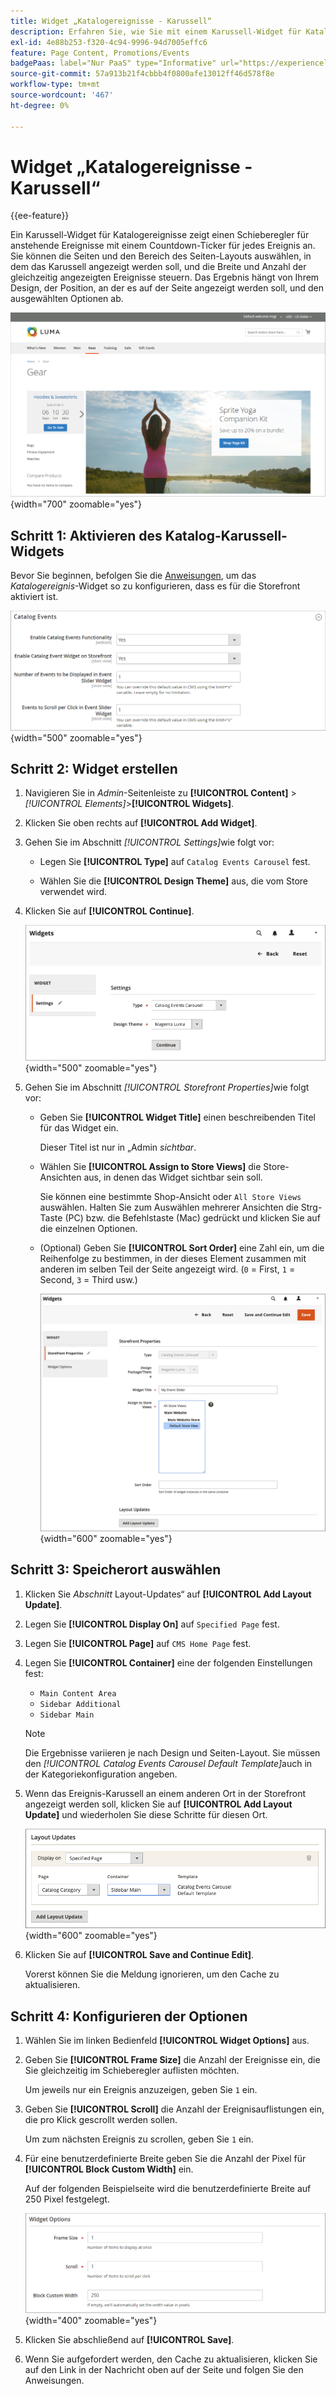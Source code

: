 ```yaml
---
title: Widget „Katalogereignisse - Karussell“
description: Erfahren Sie, wie Sie mit einem Karussell-Widget für Katalogereignisse einen Schieberegler für anstehende Ereignisse auf einer Seite anzeigen können.
exl-id: 4e88b253-f320-4c94-9996-94d7005effc6
feature: Page Content, Promotions/Events
badgePaas: label="Nur PaaS" type="Informative" url="https://experienceleague.adobe.com/en/docs/commerce/user-guides/product-solutions" tooltip="Gilt nur für Adobe Commerce in Cloud-Projekten (von Adobe verwaltete PaaS-Infrastruktur) und lokale Projekte."
source-git-commit: 57a913b21f4cbbb4f0800afe13012ff46d578f8e
workflow-type: tm+mt
source-wordcount: '467'
ht-degree: 0%

---
```


# Widget „Katalogereignisse - Karussell“

{{ee-feature}}

Ein Karussell-Widget für Katalogereignisse zeigt einen Schieberegler für anstehende Ereignisse mit einem Countdown-Ticker für jedes Ereignis an. Sie können die Seiten und den Bereich des Seiten-Layouts auswählen, in dem das Karussell angezeigt werden soll, und die Breite und Anzahl der gleichzeitig angezeigten Ereignisse steuern. Das Ergebnis hängt von Ihrem Design, der Position, an der es auf der Seite angezeigt werden soll, und den ausgewählten Optionen ab.

![Ereignis-Karussell in der linken Seitenleiste](./assets/storefront-event-carousel-sidebar-gear.png){width="700" zoomable="yes"}

## Schritt 1: Aktivieren des Katalog-Karussell-Widgets

Bevor Sie beginnen, befolgen Sie die [Anweisungen](../merchandising-promotions/event-configure.md), um das _Katalogereignis_-Widget so zu konfigurieren, dass es für die Storefront aktiviert ist.

![Konfiguration von Katalogereignissen](./assets/config-catalog-catalog-events-1.png){width="500" zoomable="yes"}

## Schritt 2: Widget erstellen

1. Navigieren Sie in _Admin_-Seitenleiste zu **[!UICONTROL Content]** > _[!UICONTROL Elements]_>**[!UICONTROL Widgets]**.

1. Klicken Sie oben rechts auf **[!UICONTROL Add Widget]**.

1. Gehen Sie im Abschnitt _[!UICONTROL Settings]_&#x200B;wie folgt vor:

   - Legen Sie **[!UICONTROL Type]** auf `Catalog Events Carousel` fest.

   - Wählen Sie die **[!UICONTROL Design Theme]** aus, die vom Store verwendet wird.

1. Klicken Sie auf **[!UICONTROL Continue]**.

   ![Widget-Einstellungen für ein Ereigniskarussell](./assets/widget-event-carousel-settings.png){width="500" zoomable="yes"}

1. Gehen Sie im Abschnitt _[!UICONTROL Storefront Properties]_&#x200B;wie folgt vor:

   - Geben Sie **[!UICONTROL Widget Title]** einen beschreibenden Titel für das Widget ein.

     Dieser Titel ist nur in „Admin _sichtbar_.

   - Wählen Sie **[!UICONTROL Assign to Store Views]** die Store-Ansichten aus, in denen das Widget sichtbar sein soll.

     Sie können eine bestimmte Shop-Ansicht oder `All Store Views` auswählen. Halten Sie zum Auswählen mehrerer Ansichten die Strg-Taste (PC) bzw. die Befehlstaste (Mac) gedrückt und klicken Sie auf die einzelnen Optionen.

   - (Optional) Geben Sie **[!UICONTROL Sort Order]** eine Zahl ein, um die Reihenfolge zu bestimmen, in der dieses Element zusammen mit anderen im selben Teil der Seite angezeigt wird. (`0` = First, `1` = Second, `3` = Third usw.)

     ![Widget-Storefront-Eigenschaften](./assets/widget-event-carousel-storefront-properties.png){width="600" zoomable="yes"}

## Schritt 3: Speicherort auswählen

1. Klicken Sie _Abschnitt_ Layout-Updates“ auf **[!UICONTROL Add Layout Update]**.

1. Legen Sie **[!UICONTROL Display On]** auf `Specified Page` fest.

1. Legen Sie **[!UICONTROL Page]** auf `CMS Home Page` fest.

1. Legen Sie **[!UICONTROL Container]** eine der folgenden Einstellungen fest:

   - `Main Content Area`
   - `Sidebar Additional`
   - `Sidebar Main`

   >[!NOTE]
   >
   >Die Ergebnisse variieren je nach Design und Seiten-Layout. Sie müssen den _[!UICONTROL Catalog Events Carousel Default Template]_&#x200B;auch in der Kategoriekonfiguration angeben.

1. Wenn das Ereignis-Karussell an einem anderen Ort in der Storefront angezeigt werden soll, klicken Sie auf **[!UICONTROL Add Layout Update]** und wiederholen Sie diese Schritte für diesen Ort.

   ![Layout-Aktualisierungen](./assets/widget-event-carousel-layout-updates-catalog-category-sidebar.png){width="600" zoomable="yes"}

1. Klicken Sie auf **[!UICONTROL Save and Continue Edit]**.

   Vorerst können Sie die Meldung ignorieren, um den Cache zu aktualisieren.

## Schritt 4: Konfigurieren der Optionen

1. Wählen Sie im linken Bedienfeld **[!UICONTROL Widget Options]** aus.

1. Geben Sie **[!UICONTROL Frame Size]** die Anzahl der Ereignisse ein, die Sie gleichzeitig im Schieberegler auflisten möchten.

   Um jeweils nur ein Ereignis anzuzeigen, geben Sie `1` ein.

1. Geben Sie **[!UICONTROL Scroll]** die Anzahl der Ereignisauflistungen ein, die pro Klick gescrollt werden sollen.

   Um zum nächsten Ereignis zu scrollen, geben Sie `1` ein.

1. Für eine benutzerdefinierte Breite geben Sie die Anzahl der Pixel für **[!UICONTROL Block Custom Width]** ein.

   Auf der folgenden Beispielseite wird die benutzerdefinierte Breite auf 250 Pixel festgelegt.

   ![Widget-Optionen für benutzerdefinierte Breite](./assets/widget-options-custom-width.png){width="400" zoomable="yes"}

1. Klicken Sie abschließend auf **[!UICONTROL Save]**.

1. Wenn Sie aufgefordert werden, den Cache zu aktualisieren, klicken Sie auf den Link in der Nachricht oben auf der Seite und folgen Sie den Anweisungen.
